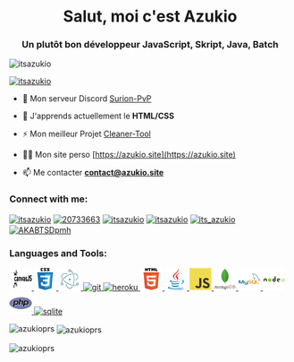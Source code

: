 <h1 align="center">Salut, moi c'est Azukio</h1>
<h3 align="center">Un plutôt bon développeur JavaScript, Skript, Java, Batch</h3>

<p align="left"> <img src="https://komarev.com/ghpvc/?username=itsazukio&label=Profile%20views&color=0e75b6&style=flat" alt="itsazukio" /> </p>

<p align="left"> <a href="https://github.com/ryo-ma/github-profile-trophy"><img src="https://github-profile-trophy.vercel.app/?username=itsazukio" alt="itsazukio" /></a> </p>

- 💬 Mon serveur Discord [Surion-PvP](https://discord.gg/AKABTSDpmh)

- 🌱 J'apprends actuellement le **HTML/CSS**

- ⚡ Mon meilleur Projet [Cleaner-Tool](https://github.com/ItsAzukio/CleanerTool)

- 👨‍💻 Mon site perso [https://azukio.site](https://azukio.site)

- 📫 Me contacter **contact@azukio.site**

<h3 align="left">Connect with me:</h3>
<p align="left">
<a href="https://dev.to/azukioprs" target="blank"><img align="center" src="https://raw.githubusercontent.com/rahuldkjain/github-profile-readme-generator/master/src/images/icons/Social/devto.svg" alt="itsazukio" height="30" width="40" /></a>
<a href="https://stackoverflow.com/users/20733663" target="blank"><img align="center" src="https://raw.githubusercontent.com/rahuldkjain/github-profile-readme-generator/master/src/images/icons/Social/stack-overflow.svg" alt="20733663" height="30" width="40" /></a>
<a href="https://codesandbox.com/azukioprs" target="blank"><img align="center" src="https://raw.githubusercontent.com/rahuldkjain/github-profile-readme-generator/master/src/images/icons/Social/codesandbox.svg" alt="itsazukio" height="30" width="40" /></a>
<a href="https://instagram.com/azukioprs" target="blank"><img align="center" src="https://raw.githubusercontent.com/rahuldkjain/github-profile-readme-generator/master/src/images/icons/Social/instagram.svg" alt="itsazukio" height="30" width="40" /></a>
<a href="https://www.youtube.com/c/its_azukio" target="blank"><img align="center" src="https://raw.githubusercontent.com/rahuldkjain/github-profile-readme-generator/master/src/images/icons/Social/youtube.svg" alt="its_azukio" height="30" width="40" /></a>
<a href="https://discord.gg/AKABTSDpmh" target="blank"><img align="center" src="https://raw.githubusercontent.com/rahuldkjain/github-profile-readme-generator/master/src/images/icons/Social/discord.svg" alt="AKABTSDpmh" height="30" width="40" /></a>
</p>

<h3 align="left">Languages and Tools:</h3>
<p align="left"> <a href="https://canvasjs.com" target="_blank" rel="noreferrer"> <img src="https://raw.githubusercontent.com/Hardik0307/Hardik0307/master/assets/canvasjs-charts.svg" alt="canvasjs" width="40" height="40"/> </a> <a href="https://www.w3schools.com/css/" target="_blank" rel="noreferrer"> <img src="https://raw.githubusercontent.com/devicons/devicon/master/icons/css3/css3-original-wordmark.svg" alt="css3" width="40" height="40"/> </a> <a href="https://www.electronjs.org" target="_blank" rel="noreferrer"> <img src="https://raw.githubusercontent.com/devicons/devicon/master/icons/electron/electron-original.svg" alt="electron" width="40" height="40"/> </a> <a href="https://git-scm.com/" target="_blank" rel="noreferrer"> <img src="https://www.vectorlogo.zone/logos/git-scm/git-scm-icon.svg" alt="git" width="40" height="40"/> </a> <a href="https://heroku.com" target="_blank" rel="noreferrer"> <img src="https://www.vectorlogo.zone/logos/heroku/heroku-icon.svg" alt="heroku" width="40" height="40"/> </a> <a href="https://www.w3.org/html/" target="_blank" rel="noreferrer"> <img src="https://raw.githubusercontent.com/devicons/devicon/master/icons/html5/html5-original-wordmark.svg" alt="html5" width="40" height="40"/> </a> <a href="https://www.java.com" target="_blank" rel="noreferrer"> <img src="https://raw.githubusercontent.com/devicons/devicon/master/icons/java/java-original.svg" alt="java" width="40" height="40"/> </a> <a href="https://developer.mozilla.org/en-US/docs/Web/JavaScript" target="_blank" rel="noreferrer"> <img src="https://raw.githubusercontent.com/devicons/devicon/master/icons/javascript/javascript-original.svg" alt="javascript" width="40" height="40"/> </a> <a href="https://www.mongodb.com/" target="_blank" rel="noreferrer"> <img src="https://raw.githubusercontent.com/devicons/devicon/master/icons/mongodb/mongodb-original-wordmark.svg" alt="mongodb" width="40" height="40"/> </a> <a href="https://www.mysql.com/" target="_blank" rel="noreferrer"> <img src="https://raw.githubusercontent.com/devicons/devicon/master/icons/mysql/mysql-original-wordmark.svg" alt="mysql" width="40" height="40"/> </a> <a href="https://nodejs.org" target="_blank" rel="noreferrer"> <img src="https://raw.githubusercontent.com/devicons/devicon/master/icons/nodejs/nodejs-original-wordmark.svg" alt="nodejs" width="40" height="40"/> </a> <a href="https://www.php.net" target="_blank" rel="noreferrer"> <img src="https://raw.githubusercontent.com/devicons/devicon/master/icons/php/php-original.svg" alt="php" width="40" height="40"/> </a> <a href="https://www.sqlite.org/" target="_blank" rel="noreferrer"> <img src="https://www.vectorlogo.zone/logos/sqlite/sqlite-icon.svg" alt="sqlite" width="40" height="40"/> </a> </p>

<p><img align="left" src="https://github-readme-stats.vercel.app/api/top-langs?username=itsazukio&show_icons=true&locale=en&layout=compact" alt="azukioprs" /></p>

<p>&nbsp;<img align="center" src="https://github-readme-stats.vercel.app/api?username=itsazukio&show_icons=true&locale=en" alt="azukioprs" /></p>

<p><img align="center" src="https://github-readme-streak-stats.herokuapp.com/?user=itsazukio&" alt="azukioprs" /></p>
